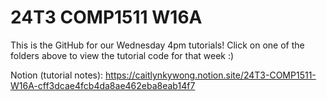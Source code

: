 # 24T3 COMP1511 W16A

This is the GitHub for our Wednesday 4pm tutorials! Click on one of the folders above to view the tutorial code for that week :)

Notion (tutorial notes): https://caitlynkywong.notion.site/24T3-COMP1511-W16A-cff3dcae4fcb4da8ae462eba8eab14f7